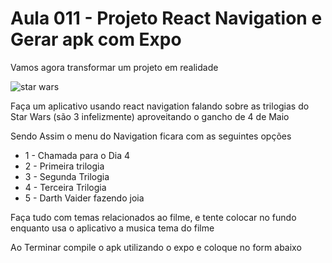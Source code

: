 # Aula 011 - Projeto React Navigation e Gerar apk com Expo

Vamos agora transformar um projeto em realidade

![star wars](https://github.com/wellifabio/senai2024/assets/156427878/11f8802c-c7a2-4239-8653-8597303b9c37)



Faça um aplicativo usando react navigation falando sobre as trilogias do Star Wars (são 3 infelizmente) aproveitando o gancho de 4 de Maio

Sendo Assim o menu do Navigation ficara com as seguintes opções

- 1 - Chamada para o Dia 4
- 2 - Primeira trilogia
- 3 - Segunda Trilogia
- 4 - Terceira Trilogia
- 5 - Darth Vaider fazendo joia

Faça tudo com temas relacionados ao filme, e tente colocar no fundo enquanto usa o aplicativo a musica tema do filme

Ao Terminar compile o apk utilizando o expo e coloque no form abaixo
